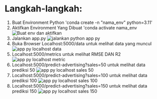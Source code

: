 # Langkah-langkah:

1. Buat Environment Python 'conda create -n "nama_env" python=3.11'
2. Aktifkan Environment Yang Dibuat 'conda activate nama_env
![Buat env dan aktifkan](https://github.com/ZidanAliZaqi/Machine_Learning_II/assets/97864880/c067d75a-f195-43e0-adfa-5800c8dce524)
3. Jalankan app.py
![jalankan python app py](https://github.com/ZidanAliZaqi/Machine_Learning_II/assets/97864880/f9ea8268-4bfc-4125-a498-ade8c0ba1020)
4. Buka Browser Localhost:5000/data untuk melihat data yang muncul
![app py localhost data](https://github.com/ZidanAliZaqi/Machine_Learning_II/assets/97864880/6def0c34-8635-4035-af93-a850babc13ab)
5. Localhost:5000/metrics untuk melihat RMSE DAN R2
![app py localhost metric](https://github.com/ZidanAliZaqi/Machine_Learning_II/assets/97864880/9cec54b4-54b0-4d53-8353-0462554608d4)
6. Localhost:5000/predict-advertising?sales=50 untuk melihat data prediksi 50
![app py localhost sales 50](https://github.com/ZidanAliZaqi/Machine_Learning_II/assets/97864880/7e1bc362-7430-4163-b09a-2a6fed597675)
7. Localhost:5000/predict-advertising?sales=100 untuk melihat data prediksi 100
![app py localhost sales 100](https://github.com/ZidanAliZaqi/Machine_Learning_II/assets/97864880/86421ff4-315d-46e0-b509-88ff3260ae9e)
8. Localhost:5000/predict-advertising?sales=150 untuk melihat data prediksi 150
![app py localhost sales 150](https://github.com/ZidanAliZaqi/Machine_Learning_II/assets/97864880/cc96b6fc-06f3-4bea-8ba7-db9e0b082e07)


